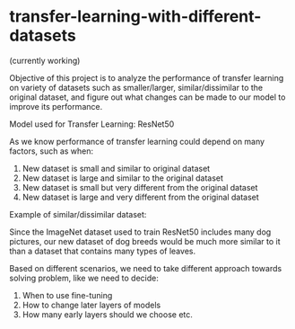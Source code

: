 # transfer-learning-with-different-datasets
(currently working)

Objective of this project is to analyze the performance of transfer learning on variety of datasets such as smaller/larger, similar/dissimilar to the original dataset, and figure out what changes can be made to our model to improve its performance.

Model used for Transfer Learning: ResNet50

As we know performance of transfer learning could depend on many factors, such as when:

   1. New dataset is small and similar to original dataset
   2. New dataset is large and similar to the original dataset
   3. New dataset is small but very different from the original dataset
   4. New dataset is large and very different from the original dataset
   
   Example of similar/dissimilar dataset:
   
   Since the ImageNet dataset used to train ResNet50 includes many dog pictures, our new dataset of dog breeds would be much more    similar to it than a dataset that contains many types of leaves.
   
Based on different scenarios, we need to take different approach towards solving problem, like we need to decide:

   1. When to use fine-tuning
   2. How to change later layers of models
   3. How many early layers should we choose etc.
